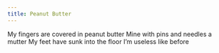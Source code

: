 ```yaml
---
title: Peanut Butter
---
```

My fingers are covered in peanut butter
Mine with pins and needles a mutter 
My feet have sunk into the floor
I’m useless like before
